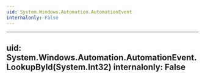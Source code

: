 ```yaml
---
uid: System.Windows.Automation.AutomationEvent
internalonly: False
---
```


---
uid: System.Windows.Automation.AutomationEvent.LookupById(System.Int32)
internalonly: False
---
